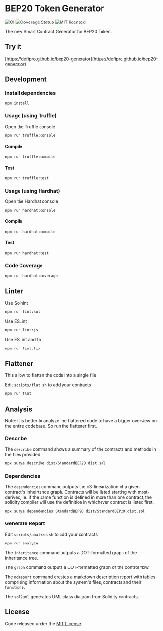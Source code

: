# BEP20 Token Generator

[![CI](https://github.com/defipro/bep20-generator/workflows/CI/badge.svg?branch=master)](https://github.com/defipro/bep20-generator/actions/)
[![Coverage Status](https://coveralls.io/repos/github/defipro/bep20-generator/badge.svg?branch=master)](https://coveralls.io/github/defipro/bep20-generator?branch=master)
[![MIT licensed](https://img.shields.io/github/license/defipro/bep20-generator.svg)](https://github.com/defipro/bep20-generator/blob/master/LICENSE)

The new Smart Contract Generator for BEP20 Token.

## Try it

[https://defipro.github.io/bep20-generator](https://defipro.github.io/bep20-generator)


## Development


### Install dependencies

```bash
npm install
```


### Usage (using Truffle)

Open the Truffle console

```bash
npm run truffle:console
```


#### Compile

```bash
npm run truffle:compile
```


#### Test

```bash
npm run truffle:test
```


### Usage (using Hardhat)

Open the Hardhat console

```bash
npm run hardhat:console
```


#### Compile

```bash
npm run hardhat:compile
```


#### Test

```bash
npm run hardhat:test
```


### Code Coverage

```bash
npm run hardhat:coverage
```


## Linter

Use Solhint

```bash
npm run lint:sol
```

Use ESLint

```bash
npm run lint:js
```

Use ESLint and fix

```bash
npm run lint:fix
```


## Flattener

This allow to flatten the code into a single file

Edit `scripts/flat.sh` to add your contracts

```bash
npm run flat
```


## Analysis

Note: it is better to analyze the flattened code to have a bigger overview on the entire codebase. So run the flattener first.

### Describe

The `describe` command shows a summary of the contracts and methods in the files provided

```bash
npx surya describe dist/StandardBEP20.dist.sol
```

### Dependencies

The `dependencies` command outputs the c3-linearization of a given contract's inheirtance graph. Contracts will be listed starting with most-derived, ie. if the same function is defined in more than one contract, the solidity compiler will use the definition in whichever contract is listed first.

```bash
npx surya dependencies StandardBEP20 dist/StandardBEP20.dist.sol
```
### Generate Report

Edit `scripts/analyze.sh` to add your contracts

```bash
npm run analyze
```

The `inheritance` command outputs a DOT-formatted graph of the inheritance tree.

The `graph` command outputs a DOT-formatted graph of the control flow.

The `mdreport` command creates a markdown description report with tables comprising information about the system's files, contracts and their functions.

The `sol2uml` generates UML class diagram from Solidity contracts.


## License

Code released under the [MIT License](https://github.com/defipro/bep20-generator/blob/master/LICENSE).


